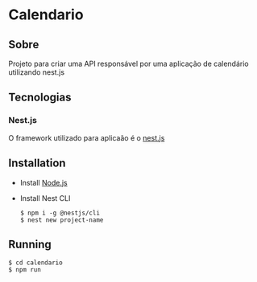 # Calendario

## Sobre

Projeto para criar uma API responsável por uma aplicação de calendário utilizando nest.js

## Tecnologias

### Nest.js

O framework utilizado para aplicaão é o [nest.js](https://nestjs.com/)

## Installation

- Install [Node.js](https://nodejs.org/en/download/package-manager)

- Install Nest CLI

    ````
    $ npm i -g @nestjs/cli
    $ nest new project-name
    ````

## Running

```
$ cd calendario
$ npm run
```
